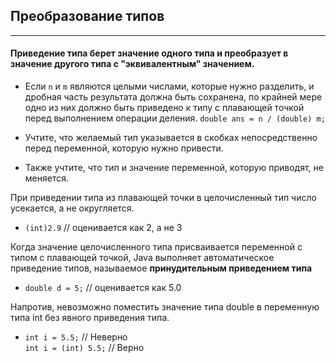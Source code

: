 ## Преобразование типов
***
#### Приведение типа берет значение одного типа и преобразует в значение другого типа с "эквивалентным" значением.
* Если `n` и `m` являются целыми числами, которые нужно разделить, и дробная часть результата должна быть сохранена, по крайней мере одно из них должно быть приведено к типу с плавающей точкой перед выполнением операции деления.
`double ans = n / (double) m;`

* Учтите, что желаемый тип указывается в скобках непосредственно перед переменной, которую нужно привести.
* Также учтите, что тип и значение переменной, которую приводят, не меняется.

При приведении типа из плавающей точки в целочисленный тип число усекается, а не округляется.
* `(int)2.9` // оценивается как 2, а не 3

Когда значение целочисленного типа присваивается переменной с типом с плавающей точкой, Java выполняет автоматическое приведение типов, называемое **принудительным приведением типа**
* `double d = 5;` // оценивается как 5.0

Напротив, невозможно поместить значение типа double в переменную типа int без явного приведения типа.
* `int i = 5.5;` // Неверно       
`int i = (int) 5.5;` // Верно      